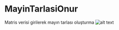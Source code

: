 # MayinTarlasiOnur
 Matris verisi girilerek mayın tarlası oluşturma
![alt text](https://github.com/onursonmeznet/Minefield-Mayin_Tarlasi/blob/main/Screenshot_13.jpg)
